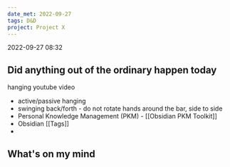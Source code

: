 ```yaml
---
date_met: 2022-09-27
tags: D&D
project: Project X
---
```

2022-09-27
08:32


## Did anything out of the ordinary happen today
hanging youtube video
- active/passive hanging
- swinging back/forth - do not rotate hands around the bar, side to side
- Personal Knowledge Management (PKM) -  [[Obsidian PKM Toolkit]]
- Obsidian [[Tags]]
- 
## What's on my mind

